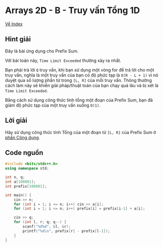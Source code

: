# Arrays 2D - B - Truy vấn Tổng 1D

[Về Index](index.md)

## Hint giải
Đây là bài ứng dụng cho Prefix Sum.

Với bài toán này, `Time Limit Exceeded` thường xảy ra nhất.

Bạn phải trả lời `Q` truy vấn, khi bạn sử dụng một vòng for để trả lời cho một truy vấn, nghĩa là một truy vấn của bạn có độ phức tạp là `O(R - L + 1)` vì nó duyệt qua số lượng phần tử trong `[L, R]` của mỗi truy vấn. Thông thường cách làm này sẽ khiến giải pháp/thuật toán của bạn chạy quá lâu và bị xét là `Time Limit Exceeded`.

Bằng cách sử dụng công thức tính tổng một đoạn của Prefix Sum, bạn đã giảm độ phức tạp của một truy vấn xuống `O(1)`.

## Lời giải
Hãy sử dụng công thức tính Tổng của một đoạn từ `[L, R]` của Prefix Sum ở [phần Công dụng](../../BasicDataStructure/PrefixSum.md#công-dụng).

## Code nguồn

```cpp
#include <bits/stdc++.h>
using namespace std;

int n, q;
int a[100001];
int prefix[100001];

int main() {
    cin >> n;
    for (int i = 1; i <= n; i++) cin >> a[i];
    for (int i = 1; i <= n; i++) prefix[i] = prefix[i-1] + a[i];

    cin >> q;
    for (int l, r; q; q--) {
        scanf("%d%d", &l, &r);
        printf("%d\n", prefix[r] - prefix[l-1]);
    }
}
```
